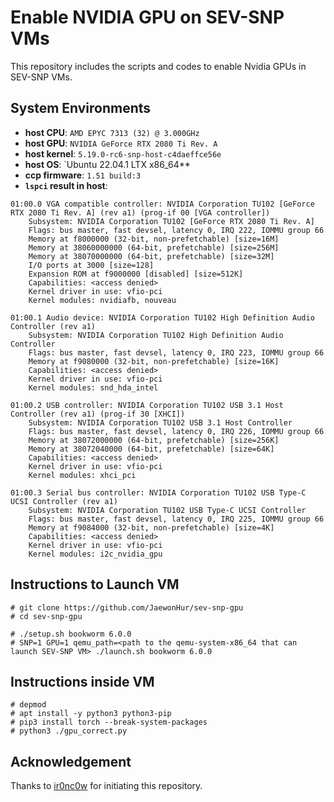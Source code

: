 # Enable NVIDIA GPU on SEV-SNP VMs

This repository includes the scripts and codes to enable Nvidia GPUs in SEV-SNP VMs.

## System Environments

* **host CPU**: `AMD EPYC 7313 (32) @ 3.000GHz`
* **host GPU**: `NVIDIA GeForce RTX 2080 Ti Rev. A`
* **host kernel**: `5.19.0-rc6-snp-host-c4daeffce56e`
* **host OS**: `Ubuntu 22.04.1 LTX x86_64**
* **ccp firmware**: `1.51 build:3`
* **`lspci` result in host**:
```
01:00.0 VGA compatible controller: NVIDIA Corporation TU102 [GeForce RTX 2080 Ti Rev. A] (rev a1) (prog-if 00 [VGA controller])
	Subsystem: NVIDIA Corporation TU102 [GeForce RTX 2080 Ti Rev. A]
	Flags: bus master, fast devsel, latency 0, IRQ 222, IOMMU group 66
	Memory at f8000000 (32-bit, non-prefetchable) [size=16M]
	Memory at 38060000000 (64-bit, prefetchable) [size=256M]
	Memory at 38070000000 (64-bit, prefetchable) [size=32M]
	I/O ports at 3000 [size=128]
	Expansion ROM at f9000000 [disabled] [size=512K]
	Capabilities: <access denied>
	Kernel driver in use: vfio-pci
	Kernel modules: nvidiafb, nouveau

01:00.1 Audio device: NVIDIA Corporation TU102 High Definition Audio Controller (rev a1)
	Subsystem: NVIDIA Corporation TU102 High Definition Audio Controller
	Flags: bus master, fast devsel, latency 0, IRQ 223, IOMMU group 66
	Memory at f9080000 (32-bit, non-prefetchable) [size=16K]
	Capabilities: <access denied>
	Kernel driver in use: vfio-pci
	Kernel modules: snd_hda_intel

01:00.2 USB controller: NVIDIA Corporation TU102 USB 3.1 Host Controller (rev a1) (prog-if 30 [XHCI])
	Subsystem: NVIDIA Corporation TU102 USB 3.1 Host Controller
	Flags: bus master, fast devsel, latency 0, IRQ 226, IOMMU group 66
	Memory at 38072000000 (64-bit, prefetchable) [size=256K]
	Memory at 38072040000 (64-bit, prefetchable) [size=64K]
	Capabilities: <access denied>
	Kernel driver in use: vfio-pci
	Kernel modules: xhci_pci

01:00.3 Serial bus controller: NVIDIA Corporation TU102 USB Type-C UCSI Controller (rev a1)
	Subsystem: NVIDIA Corporation TU102 USB Type-C UCSI Controller
	Flags: bus master, fast devsel, latency 0, IRQ 225, IOMMU group 66
	Memory at f9084000 (32-bit, non-prefetchable) [size=4K]
	Capabilities: <access denied>
	Kernel driver in use: vfio-pci
	Kernel modules: i2c_nvidia_gpu
```

## Instructions to Launch VM
```
# git clone https://github.com/JaewonHur/sev-snp-gpu
# cd sev-snp-gpu

# ./setup.sh bookworm 6.0.0
# SNP=1 GPU=1 qemu_path=<path to the qemu-system-x86_64 that can launch SEV-SNP VM> ./launch.sh bookworm 6.0.0
```

## Instructions inside VM
```
# depmod
# apt install -y python3 python3-pip
# pip3 install torch --break-system-packages
# python3 ./gpu_correct.py
```

## Acknowledgement

Thanks to [ir0nc0w](https://github.com/ir0nc0w) for initiating this repository.
